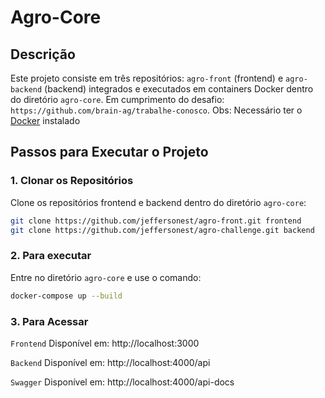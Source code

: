 # Agro-Core

## Descrição

Este projeto consiste em três repositórios: `agro-front` (frontend) e `agro-backend` (backend) integrados e executados em containers Docker dentro do diretório `agro-core`.
Em cumprimento do desafio: `https://github.com/brain-ag/trabalhe-conosco`. Obs: Necessário ter o [Docker]([https://github.com/jeffersonest/agro-core](https://docs.docker.com/engine/install/)) instalado


## Passos para Executar o Projeto

### 1. Clonar os Repositórios

Clone os repositórios frontend e backend dentro do diretório `agro-core`:

```sh
git clone https://github.com/jeffersonest/agro-front.git frontend
git clone https://github.com/jeffersonest/agro-challenge.git backend
```

### 2. Para executar

Entre no diretório `agro-core` e use o comando:

```sh
docker-compose up --build
```

### 3. Para Acessar

 `Frontend` Disponível em: http://localhost:3000
 
 `Backend` Disponível em: http://localhost:4000/api
 
 `Swagger` Disponível em: http://localhost:4000/api-docs

